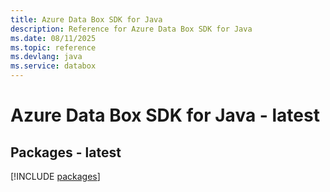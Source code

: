 ```yaml
---
title: Azure Data Box SDK for Java
description: Reference for Azure Data Box SDK for Java
ms.date: 08/11/2025
ms.topic: reference
ms.devlang: java
ms.service: databox
---
```

# Azure Data Box SDK for Java - latest
## Packages - latest
[!INCLUDE [packages](data-box-index.md)]